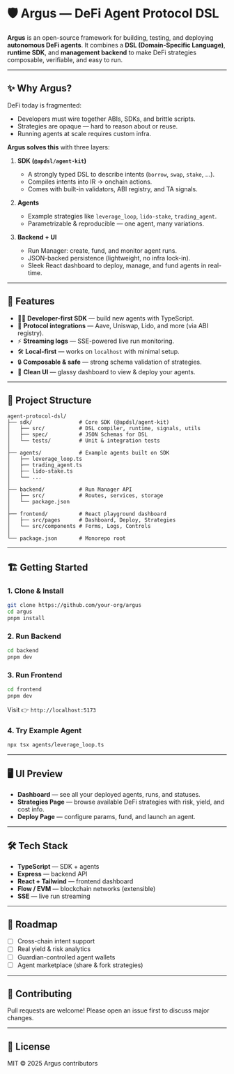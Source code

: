 

# 🛡️ Argus — DeFi Agent Protocol DSL

**Argus** is an open-source framework for building, testing, and deploying **autonomous DeFi agents**.
It combines a **DSL (Domain-Specific Language)**, **runtime SDK**, and **management backend** to make DeFi strategies composable, verifiable, and easy to run.

---

## ✨ Why Argus?

DeFi today is fragmented:

* Developers must wire together ABIs, SDKs, and brittle scripts.
* Strategies are opaque — hard to reason about or reuse.
* Running agents at scale requires custom infra.

**Argus solves this** with three layers:

1. **SDK (`@apdsl/agent-kit`)**

   * A strongly typed DSL to describe intents (`borrow`, `swap`, `stake`, …).
   * Compiles intents into IR → onchain actions.
   * Comes with built-in validators, ABI registry, and TA signals.

2. **Agents**

   * Example strategies like `leverage_loop`, `lido-stake`, `trading_agent`.
   * Parametrizable & reproducible — one agent, many variations.

3. **Backend + UI**

   * Run Manager: create, fund, and monitor agent runs.
   * JSON-backed persistence (lightweight, no infra lock-in).
   * Sleek React dashboard to deploy, manage, and fund agents in real-time.

---

## 🚀 Features

* 🧑‍💻 **Developer-first SDK** — build new agents with TypeScript.
* 🔗 **Protocol integrations** — Aave, Uniswap, Lido, and more (via ABI registry).
* ⚡ **Streaming logs** — SSE-powered live run monitoring.
* 🛠️ **Local-first** — works on `localhost` with minimal setup.
* 🔒 **Composable & safe** — strong schema validation of strategies.
* 🎨 **Clean UI** — glassy dashboard to view & deploy your agents.

---

## 📂 Project Structure

```
agent-protocol-dsl/
├── sdk/               # Core SDK (@apdsl/agent-kit)
│   ├── src/           # DSL compiler, runtime, signals, utils
│   ├── spec/          # JSON Schemas for DSL
│   └── tests/         # Unit & integration tests
│
├── agents/            # Example agents built on SDK
│   ├── leverage_loop.ts
│   ├── trading_agent.ts
│   ├── lido-stake.ts
│   └── ...
│
├── backend/           # Run Manager API
│   ├── src/           # Routes, services, storage
│   └── package.json
│
├── frontend/          # React playground dashboard
│   ├── src/pages      # Dashboard, Deploy, Strategies
│   └── src/components # Forms, Logs, Controls
│
└── package.json       # Monorepo root
```

---

## 🏗️ Getting Started

### 1. Clone & Install

```bash
git clone https://github.com/your-org/argus
cd argus
pnpm install
```

### 2. Run Backend

```bash
cd backend
pnpm dev
```

### 3. Run Frontend

```bash
cd frontend
pnpm dev
```

Visit 👉 `http://localhost:5173`

### 4. Try Example Agent

```bash
npx tsx agents/leverage_loop.ts
```

---

## 🖥️ UI Preview

* **Dashboard** — see all your deployed agents, runs, and statuses.
* **Strategies Page** — browse available DeFi strategies with risk, yield, and cost info.
* **Deploy Page** — configure params, fund, and launch an agent.

---

## 🛠️ Tech Stack

* **TypeScript** — SDK + agents
* **Express** — backend API
* **React + Tailwind** — frontend dashboard
* **Flow / EVM** — blockchain networks (extensible)
* **SSE** — live run streaming

---

## 🔮 Roadmap

* [ ] Cross-chain intent support
* [ ] Real yield & risk analytics
* [ ] Guardian-controlled agent wallets
* [ ] Agent marketplace (share & fork strategies)

---

## 🤝 Contributing

Pull requests are welcome! Please open an issue first to discuss major changes.

---

## 📜 License

MIT © 2025 Argus contributors